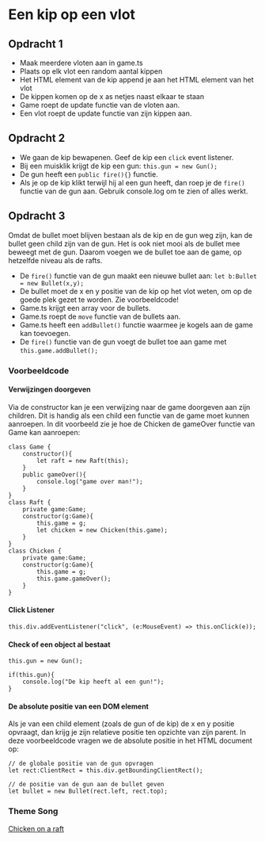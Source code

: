 # Een kip op een vlot

## Opdracht 1

- Maak meerdere vloten aan in game.ts
- Plaats op elk vlot een random aantal kippen
- Het HTML element van de kip append je aan het HTML element van het vlot
- De kippen komen op de x as netjes naast elkaar te staan
- Game roept de update functie van de vloten aan. 
- Een vlot roept de update functie van zijn kippen aan.

## Opdracht 2

- We gaan de kip bewapenen. Geef de kip een `click` event listener.
- Bij een muisklik krijgt de kip een gun: `this.gun = new Gun();`
- De gun heeft een `public fire(){}` functie.
- Als je op de kip klikt terwijl hij al een gun heeft, dan roep je de `fire()` functie van de gun aan. Gebruik console.log om te zien of alles werkt.

## Opdracht 3

Omdat de bullet moet blijven bestaan als de kip en de gun weg zijn, kan de bullet geen child zijn van de gun. Het is ook niet mooi als de bullet mee beweegt met de gun. Daarom voegen we de bullet toe aan de game, op hetzelfde niveau als de rafts. 

- De `fire()` functie van de gun maakt een nieuwe bullet aan: `let b:Bullet = new Bullet(x,y);`
- De bullet moet de x en y positie van de kip op het vlot weten, om op de goede plek gezet te worden. Zie voorbeeldcode!
- Game.ts krijgt een array voor de bullets.
- Game.ts roept de `move` functie van de bullets aan.
- Game.ts heeft een `addBullet()` functie waarmee je kogels aan de game kan toevoegen. 
- De `fire()` functie van de gun voegt de bullet toe aan game met `this.game.addBullet();`

### Voorbeeldcode

#### Verwijzingen doorgeven

Via de constructor kan je een verwijzing naar de game doorgeven aan zijn children. Dit is handig als een child een functie van de game moet kunnen aanroepen. In dit voorbeeld zie je hoe de Chicken de gameOver functie van Game kan aanroepen:
```
class Game {
    constructor(){
        let raft = new Raft(this);
    }
    public gameOver(){
        console.log("game over man!");
    }
}
class Raft {
    private game:Game;
    constructor(g:Game){
        this.game = g;
        let chicken = new Chicken(this.game);
    }
}
class Chicken {
    private game:Game;
    constructor(g:Game){
        this.game = g;
        this.game.gameOver();
    }
}
```

#### Click Listener
```
this.div.addEventListener("click", (e:MouseEvent) => this.onClick(e));
```

#### Check of een object al bestaat
```
this.gun = new Gun();

if(this.gun){
    console.log("De kip heeft al een gun!");
}
```

#### De absolute positie van een DOM element

Als je van een child element (zoals de gun of de kip) de x en y positie opvraagt, dan krijg je zijn relatieve positie ten opzichte van zijn parent. In deze voorbeeldcode vragen we de absolute positie in het HTML document op:

```
// de globale positie van de gun opvragen
let rect:ClientRect = this.div.getBoundingClientRect();

// de positie van de gun aan de bullet geven 
let bullet = new Bullet(rect.left, rect.top);
```

### Theme Song

[Chicken on a raft](http://chickenonaraft.com)